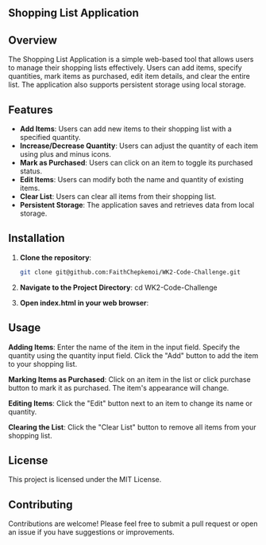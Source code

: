 ## Shopping List Application

## Overview

The Shopping List Application is a simple web-based tool that allows users to manage their shopping lists effectively. Users can add items, specify quantities, mark items as purchased, edit item details, and clear the entire list. The application also supports persistent storage using local storage.

## Features

- **Add Items**: Users can add new items to their shopping list with a specified quantity.
- **Increase/Decrease Quantity**: Users can adjust the quantity of each item using plus and minus icons.
- **Mark as Purchased**: Users can click on an item to toggle its purchased status.
- **Edit Items**: Users can modify both the name and quantity of existing items.
- **Clear List**: Users can clear all items from their shopping list.
- **Persistent Storage**: The application saves and retrieves data from local storage.

## Installation

1. **Clone the repository**:
   ```bash
   git clone git@github.com:FaithChepkemoi/WK2-Code-Challenge.git

2. **Navigate to the Project Directory**:
   cd WK2-Code-Challenge

3. **Open index.html in your web browser**:

## Usage
**Adding Items**:
Enter the name of the item in the input field.
Specify the quantity using the quantity input field.
Click the "Add" button to add the item to your shopping list.

**Marking Items as Purchased**:
Click on an item in the list or click purchase button to mark it as purchased. The item's appearance will change.

**Editing Items**:
Click the "Edit" button next to an item to change its name or quantity.

**Clearing the List**:
Click the "Clear List" button to remove all items from your shopping list.

## License
This project is licensed under the MIT License.

## Contributing
Contributions are welcome! Please feel free to submit a pull request or open an issue if you have suggestions or improvements.